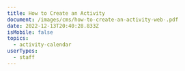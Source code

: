 ```yaml
---
title: How to Create an Activity
document: /images/cms/how-to-create-an-activity-web-.pdf
date: 2022-12-13T20:40:28.833Z
isMobile: false
topics:
  - activity-calendar
userTypes:
  - staff
---
```

